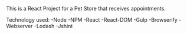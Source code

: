 This is a React Project for a Pet Store that receives appointments.

Technology used:
-Node
-NPM
-React
-React-DOM
-Gulp
-Browserify
-Webserver
-Lodash
-Jshint

